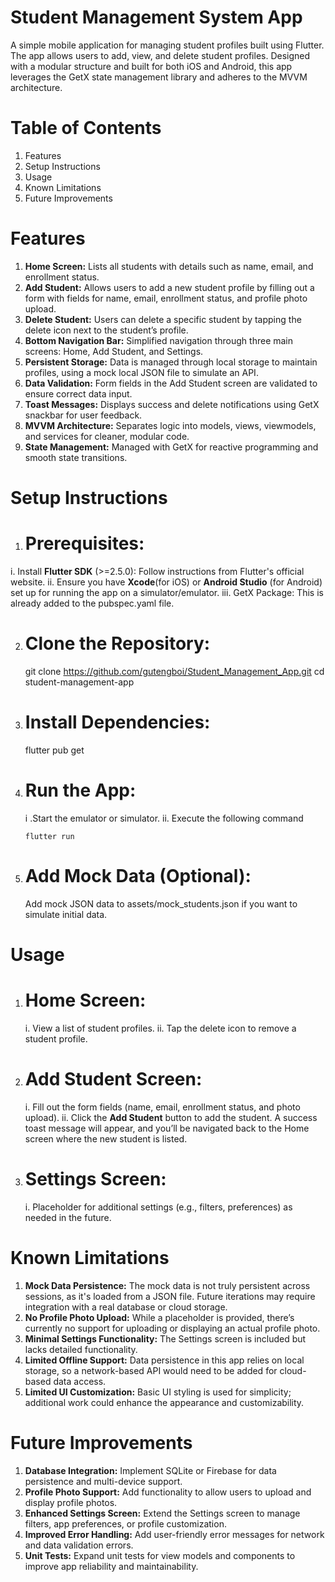 # Student Management System App
A simple mobile application for managing student profiles built using Flutter. The app allows users to add, view, and delete student profiles. Designed with a modular structure and built for both iOS and Android, this app leverages the GetX state management library and adheres to the MVVM architecture.

# Table of Contents
1. Features
2. Setup Instructions
3. Usage
4. Known Limitations
5. Future Improvements

# Features
1. **Home Screen:** Lists all students with details such as name, email, and enrollment status.
2. **Add Student:** Allows users to add a new student profile by filling out a form with fields for name, email, enrollment status, and profile photo upload.
3. **Delete Student:** Users can delete a specific student by tapping the delete icon next to the student’s profile.
4. **Bottom Navigation Bar:** Simplified navigation through three main screens: Home, Add Student, and Settings.
5. **Persistent Storage:** Data is managed through local storage to maintain profiles, using a mock local JSON file to simulate an API.
6. **Data Validation:** Form fields in the Add Student screen are validated to ensure correct data input.
7. **Toast Messages:** Displays success and delete notifications using GetX snackbar for user feedback.
8. **MVVM Architecture:** Separates logic into models, views, viewmodels, and services for cleaner, modular code.
9. **State Management:** Managed with GetX for reactive programming and smooth state transitions.

# Setup Instructions
1. # Prerequisites:

i.  Install **Flutter SDK** (>=2.5.0): Follow instructions from Flutter's official website.
ii. Ensure you have **Xcode**(for iOS) or **Android Studio** (for Android) set up for running the app on a simulator/emulator.
iii. GetX Package: This is already added to the pubspec.yaml file.

2. # Clone the Repository:

   git clone https://github.com/gutengboi/Student_Management_App.git
   cd student-management-app

4. # Install Dependencies:

   flutter pub get

5. # Run the App:
   i .Start the emulator or simulator.
   ii. Execute the following command

       flutter run
6. # Add Mock Data (Optional):

   Add mock JSON data to assets/mock_students.json if you want to simulate initial data.

# Usage

1. # Home Screen:
   i. View a list of student profiles.
   ii. Tap the delete icon to remove a student profile.

2. # Add Student Screen:
   i. Fill out the form fields (name, email, enrollment status, and photo upload).
   ii. Click the **Add Student** button to add the student. A success toast message will appear, and you’ll be navigated back to the Home screen where the new     student is listed.
3. # Settings Screen:
   i. Placeholder for additional settings (e.g., filters, preferences) as needed in the future.

# Known Limitations
1. **Mock Data Persistence:** The mock data is not truly persistent across sessions, as it's loaded from a JSON file. Future iterations may require integration with a real database or cloud storage.
2. **No Profile Photo Upload:** While a placeholder is provided, there’s currently no support for uploading or displaying an actual profile photo.
3. **Minimal Settings Functionality:** The Settings screen is included but lacks detailed functionality.
4. **Limited Offline Support:** Data persistence in this app relies on local storage, so a network-based API would need to be added for cloud-based data access.
5. **Limited UI Customization:** Basic UI styling is used for simplicity; additional work could enhance the appearance and customizability.

# Future Improvements
1. **Database Integration:** Implement SQLite or Firebase for data persistence and multi-device support.
2. **Profile Photo Support:** Add functionality to allow users to upload and display profile photos.
3. **Enhanced Settings Screen:** Extend the Settings screen to manage filters, app preferences, or profile customization.
4. **Improved Error Handling:** Add user-friendly error messages for network and data validation errors.
5. **Unit Tests:** Expand unit tests for view models and components to improve app reliability and maintainability.

